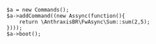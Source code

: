 
    $a = new Commands();
    $a->addCommand((new Assync(function(){
        return \AnthraxisBR\FwAsync\Sum::sum(2,5);
    })));
    $a->boot();
